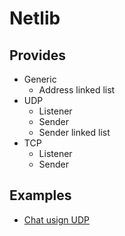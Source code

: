 # Netlib

## Provides

- Generic
  - Address linked list
- UDP
  - Listener
  - Sender
  - Sender linked list
- TCP
  - Listener
  - Sender

## Examples

- [Chat usign UDP](/examples/chat)
